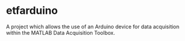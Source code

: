 etfarduino
==========

A project which allows the use of an Arduino device for data acquisition within the MATLAB Data Acquisition Toolbox.